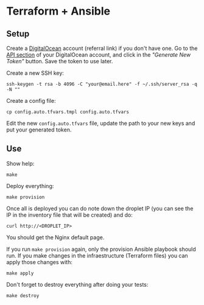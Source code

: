 Terraform + Ansible
===================

Setup
-----

Create a [DigitalOcean](https://m.do.co/c/36e391fa75d0) account (referral link) if you don't have one. Go to the [API section](https://cloud.digitalocean.com/account/api/tokens) of your DigitalOcean account, and click in the *"Generate New Token"* button. Save the token to use later.

Create a new SSH key:

```
ssh-keygen -t rsa -b 4096 -C "your@email.here" -f ~/.ssh/server_rsa -q -N ""
```

Create a config file:

```
cp config.auto.tfvars.tmpl config.auto.tfvars
```

Edit the new `config.auto.tfvars` file, update the path to your new keys and put your generated token.

Use
---

Show help:

```
make
```

Deploy everything:

```
make provision
```

Once all is deployed you can do note down the droplet IP (you can see the IP in the inventory file that will be created) and do:

```
curl http://<DROPLET_IP>
```

You should get the Nginx default page.

If you run `make provision` again, only the provision Ansible playbook should run. If you make changes in the infraestructure (Terraform files) you can apply those changes with:

```
make apply
```

Don't forget to destroy everything after doing your tests:

```
make destroy
```
